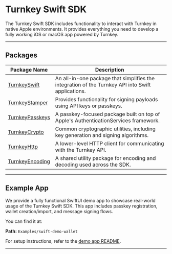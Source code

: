 # Turnkey Swift SDK

The Turnkey Swift SDK includes functionality to interact with Turnkey in native Apple environments. It provides everything you need to develop a fully working iOS or macOS app powered by Turnkey.

---

## Packages

| Package Name                                 | Description                                                                                       |
| -------------------------------------------- | ------------------------------------------------------------------------------------------------- |
| [TurnkeySwift](./Sources/TurnkeySwift)       | An all-in-one package that simplifies the integration of the Turnkey API into Swift applications. |
| [TurnkeyStamper](./Sources/TurnkeyStamper)   | Provides functionality for signing payloads using API keys or passkeys.                           |
| [TurnkeyPasskeys](./Sources/TurnkeyPasskeys) | A passkey-focused package built on top of Apple's AuthenticationServices framework.               |
| [TurnkeyCrypto](./Sources/TurnkeyCrypto)     | Common cryptographic utilities, including key generation and signing algorithms.                  |
| [TurnkeyHttp](./Sources/TurnkeyHttp)         | A lower-level HTTP client for communicating with the Turnkey API.                                 |
| [TurnkeyEncoding](./Sources/TurnkeyEncoding) | A shared utility package for encoding and decoding used across the SDK.                           |

---

## Example App

We provide a fully functional SwiftUI demo app to showcase real-world usage of the Turnkey Swift SDK. This app includes passkey registration, wallet creation/import, and message signing flows.

You can find it at:

**Path:** `Examples/swift-demo-wallet`

For setup instructions, refer to the [demo app README](./Examples/swift-demo-wallet/README.md).

---

